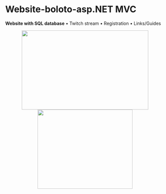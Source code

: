 # Website-boloto-asp.NET MVC
**Website with SQL database**
• Twitch stream
• Registration
• Links/Guides


<p align="center">
   <img width="400" height="250" src="https://user-images.githubusercontent.com/17459523/210518821-65c39ddb-8353-4fa2-9127-22d15ff66996.png">
  
  
   <img width="300" height="250" src="https://media0.giphy.com/media/vKHKDIdvxvN7vTAEOM/giphy.gif?cid=ecf05e470jp2g1mmq5xlaktllw318q1yq50ptrbtqrrrsbuq&rid=giphy.gif&ct=g">

</p>
